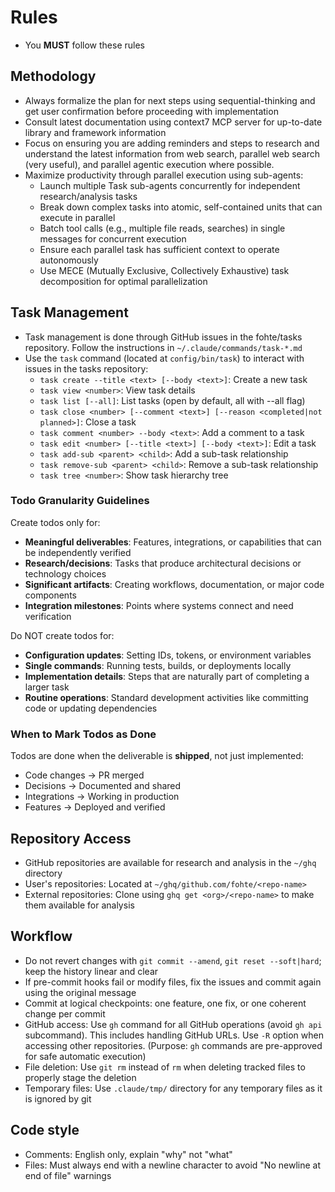 # Rules

- You **MUST** follow these rules

## Methodology

- Always formalize the plan for next steps using sequential-thinking and get user confirmation before proceeding with implementation
- Consult latest documentation using context7 MCP server for up-to-date library and framework information
- Focus on ensuring you are adding reminders and steps to research and understand the latest information from web search, parallel web search (very useful), and parallel agentic execution where possible.
- Maximize productivity through parallel execution using sub-agents:
  - Launch multiple Task sub-agents concurrently for independent research/analysis tasks
  - Break down complex tasks into atomic, self-contained units that can execute in parallel
  - Batch tool calls (e.g., multiple file reads, searches) in single messages for concurrent execution
  - Ensure each parallel task has sufficient context to operate autonomously
  - Use MECE (Mutually Exclusive, Collectively Exhaustive) task decomposition for optimal parallelization

## Task Management

- Task management is done through GitHub issues in the fohte/tasks repository. Follow the instructions in `~/.claude/commands/task-*.md`
- Use the `task` command (located at `config/bin/task`) to interact with issues in the tasks repository:
  - `task create --title <text> [--body <text>]`: Create a new task
  - `task view <number>`: View task details
  - `task list [--all]`: List tasks (open by default, all with --all flag)
  - `task close <number> [--comment <text>] [--reason <completed|not planned>]`: Close a task
  - `task comment <number> --body <text>`: Add a comment to a task
  - `task edit <number> [--title <text>] [--body <text>]`: Edit a task
  - `task add-sub <parent> <child>`: Add a sub-task relationship
  - `task remove-sub <parent> <child>`: Remove a sub-task relationship
  - `task tree <number>`: Show task hierarchy tree

### Todo Granularity Guidelines

Create todos only for:
- **Meaningful deliverables**: Features, integrations, or capabilities that can be independently verified
- **Research/decisions**: Tasks that produce architectural decisions or technology choices
- **Significant artifacts**: Creating workflows, documentation, or major code components
- **Integration milestones**: Points where systems connect and need verification

Do NOT create todos for:
- **Configuration updates**: Setting IDs, tokens, or environment variables
- **Single commands**: Running tests, builds, or deployments locally
- **Implementation details**: Steps that are naturally part of completing a larger task
- **Routine operations**: Standard development activities like committing code or updating dependencies

### When to Mark Todos as Done

Todos are done when the deliverable is **shipped**, not just implemented:
- Code changes → PR merged
- Decisions → Documented and shared
- Integrations → Working in production
- Features → Deployed and verified

## Repository Access

- GitHub repositories are available for research and analysis in the `~/ghq` directory
- User's repositories: Located at `~/ghq/github.com/fohte/<repo-name>`
- External repositories: Clone using `ghq get <org>/<repo-name>` to make them available for analysis

## Workflow

- Do not revert changes with `git commit --amend`, `git reset --soft|hard`; keep the history linear and clear
- If pre-commit hooks fail or modify files, fix the issues and commit again using the original message
- Commit at logical checkpoints: one feature, one fix, or one coherent change per commit
- GitHub access: Use `gh` command for all GitHub operations (avoid `gh api` subcommand). This includes handling GitHub URLs. Use `-R` option when accessing other repositories. (Purpose: `gh` commands are pre-approved for safe automatic execution)
- File deletion: Use `git rm` instead of `rm` when deleting tracked files to properly stage the deletion
- Temporary files: Use `.claude/tmp/` directory for any temporary files as it is ignored by git

## Code style

- Comments: English only, explain "why" not "what"
- Files: Must always end with a newline character to avoid "No newline at end of file" warnings
